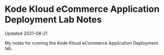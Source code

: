 # Kode Kloud eCommerce Application Deployment Lab Notes
Updated 2021-08-21

My notes for running the Kode Kloud eCommerce Application Deployment lab.  
